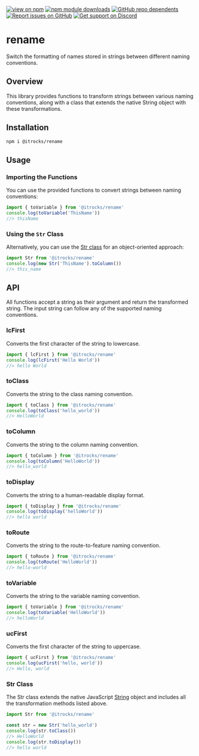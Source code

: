 [![view on npm](https://badgen.net/npm/v/@itrocks/rename)](https://www.npmjs.org/package/@itrocks/rename)
[![npm module downloads](https://badgen.net/npm/dt/@itrocks/rename)](https://www.npmjs.org/package/@itrocks/rename)
[![GitHub repo dependents](https://badgen.net/github/dependents-repo/itrocks-ts/rename?label=dependents)](https://github.com/itrocks-ts/rename/network/dependents?dependent_type=REPOSITORY)
[![Report issues on GitHub](https://badgen.net/github/open-issues/itrocks-ts/rename?icon=github)](https://github.com/itrocks-ts/rename/issues)
[![Get support on Discord](https://badgen.net/discord/members/kbMjUq5F?icon=discord)](https://discord.gg/kbMjUq5F)

# rename

Switch the formatting of names stored in strings between different naming conventions.

## Overview

This library provides functions to transform strings between various naming conventions,
along with a class that extends the native String object with these transformations.

## Installation

```sh
npm i @itrocks/rename
```

## Usage

### Importing the Functions

You can use the provided functions to convert strings between naming conventions:

```ts
import { toVariable } from '@itrocks/rename'
console.log(toVariable('ThisName'))
//> thisName
```

### Using the `Str` Class

Alternatively, you can use the [Str class](#str-class) for an object-oriented approach:

```ts
import Str from '@itrocks/rename'
console.log(new Str('ThisName').toColumn())
//> this_name
```

## API

All functions accept a string as their argument and return the transformed string.
The input string can follow any of the supported naming conventions.

### lcFirst

Converts the first character of the string to lowercase.

```ts
import { lcFirst } from '@itrocks/rename'
console.log(lcFirst('Hello World'))
//> hello World
```

### toClass

Converts the string to the class naming convention.

```ts
import { toClass } from '@itrocks/rename'
console.log(toClass('hello_world'))
//> HelloWorld
```

### toColumn

Converts the string to the column naming convention.

```ts
import { toColumn } from '@itrocks/rename'
console.log(toColumn('HelloWorld'))
//> hello_world
```

### toDisplay

Converts the string to a human-readable display format.

```ts
import { toDisplay } from '@itrocks/rename'
console.log(toDisplay('helloWorld'))
//> hello world
```

### toRoute

Converts the string to the route-to-feature naming convention.

```ts
import { toRoute } from '@itrocks/rename'
console.log(toRoute('HelloWorld'))
//> hello-world
```

### toVariable

Converts the string to the variable naming convention.

```ts
import { toVariable } from '@itrocks/rename'
console.log(toVariable('HelloWorld'))
//> helloWorld
```

### ucFirst

Converts the first character of the string to uppercase.

```ts
import { ucFirst } from '@itrocks/rename'
console.log(ucFirst('hello, world'))
//> Hello, world
```

### Str Class

The Str class extends the native JavaScript
[String](https://developer.mozilla.org/docs/Web/JavaScript/Reference/Global_Objects/String)
object and includes all the transformation methods listed above.

```ts
import Str from '@itrocks/rename'

const str = new Str('hello_world')
console.log(str.toClass())
//> HelloWorld
console.log(str.toDisplay())
//> hello world
```
